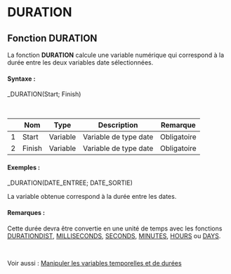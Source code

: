 # DURATION

## Fonction DURATION

La fonction **DURATION** calcule une variable numérique qui correspond à la durée entre les deux variables date sélectionnées.

#### Syntaxe :&nbsp;

\_DURATION(Start; Finish)

&nbsp;

| &nbsp; | **Nom** |**Type**|**Description**|**Remarque** |
| --- | --- | --- | --- | --- |
| &#49; | Start | Variable | Variable de type date | Obligatoire |
| &#50; | Finish | Variable | Variable de type date | Obligatoire |


#### Exemples :

\_DURATION(DATE\_ENTREE; DATE\_SORTIE)

La variable obtenue correspond à la durée entre les dates.

#### Remarques :

Cette durée devra être convertie en une unité de temps avec les fonctions [DURATIONDIST](<DURATIONDIST1.md>), [MILLISECONDS](<MILLISECONDS1.md>), [SECONDS](<SECONDS1.md>), [MINUTES](<MINUTES1.md>), [HOURS](<HOURS1.md>) ou [DAYS](<DAYS1.md>).

&nbsp;

Voir aussi : [Manipuler les variables temporelles et de durées](<Manipulerlesvariablestemporelle1.md>)